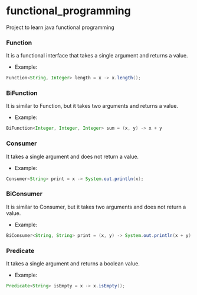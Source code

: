 # functional_programming
Project to learn java functional programming

### Function

It is a functional interface that takes a single argument and returns a value.

- Example:
```java
Function<String, Integer> length = x -> x.length();
```

### BiFunction

It is similar to Function, but it takes two arguments and returns a value.

- Example:
```java
BiFunction<Integer, Integer, Integer> sum = (x, y) -> x + y
```

### Consumer

It takes a single argument and does not return a value.

- Example:
```java
Consumer<String> print = x -> System.out.println(x);
```

### BiConsumer

It is similar to Consumer, but it takes two arguments and does not return a value.

- Example:
```java
BiConsumer<String, String> print = (x, y) -> System.out.println(x + y);
```

### Predicate

It takes a single argument and returns a boolean value.

- Example:
```java
Predicate<String> isEmpty = x -> x.isEmpty();
```